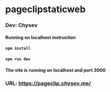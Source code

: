 # pageclipstaticweb
### Dev: Chysev
#### Running on localhost instruction
#### `npm install`
#### `npm run dev`
#### The vite is running on localhost and port 3000
### URL: https://pageclip.chysev.me/
